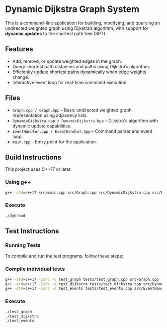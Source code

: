 # Dynamic Dijkstra Graph System

This is a command-line application for building, modifying, and querying an undirected weighted graph using Dijkstra’s algorithm, with support for **dynamic updates** to the shortest path tree (SPT).

## Features

- Add, remove, or update weighted edges in the graph.
- Query shortest path distances and paths using Dijkstra’s algorithm.
- Efficiently update shortest paths dynamically when edge weights change.
- Interactive event loop for real-time command execution.

## Files

- `Graph.cpp / Graph.hpp` – Basic undirected weighted graph representation using adjacency lists.
- `DynamicDijkstra.cpp / DynamicDijkstra.hpp` – Dijkstra's algorithm with dynamic update capabilities.
- `EventHandler.cpp / EventHandler.hpp` – Command parser and event loop.
- `main.cpp` – Entry point for the application.

## Build Instructions

This project uses C++17 or later.

### Using g++

```bash
g++ -std=c++17 src/main.cpp src/Graph.cpp src/DynamicDijkstra.cpp src/EventHandler.cpp -o dynroad
```

### Execute

```bash
./dynroad
```

## Test Instructions

### Running Tests

To compile and run the test programs, follow these steps:

### Compile individual tests

```bash
g++ -std=c++17 -Isrc -o test_graph tests/test_graph.cpp src/Graph.cpp
g++ -std=c++17 -Isrc -o test_dijkstra tests/test_dijkstra.cpp src/DynamicDijkstra.cpp src/Graph.cpp
g++ -std=c++17 -Isrc -o test_events tests/test_events.cpp src/EventHandler.cpp src/DynamicDijkstra.cpp src/Graph.cpp
```

### Execute
```bash
./test_graph
./test_dijkstra
./test_events
```
